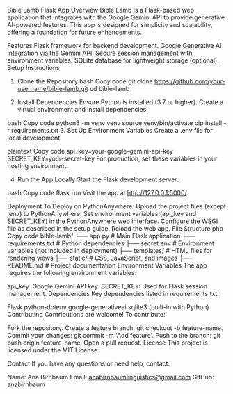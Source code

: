 Bible Lamb Flask App
Overview
Bible Lamb is a Flask-based web application that integrates with the Google Gemini API to provide generative AI-powered features. This app is designed for simplicity and scalability, offering a foundation for future enhancements.

Features
Flask framework for backend development.
Google Generative AI integration via the Gemini API.
Secure session management with environment variables.
SQLite database for lightweight storage (optional).
Setup Instructions

1. Clone the Repository
bash
Copy code
git clone https://github.com/your-username/bible-lamb.git
cd bible-lamb

2. Install Dependencies
Ensure Python is installed (3.7 or higher). Create a virtual environment and install dependencies:

bash
Copy code
python3 -m venv venv
source venv/bin/activate
pip install -r requirements.txt
3. Set Up Environment Variables
Create a .env file for local development:

plaintext
Copy code
api_key=your-google-gemini-api-key
SECRET_KEY=your-secret-key
For production, set these variables in your hosting environment.

4. Run the App Locally
Start the Flask development server:

bash
Copy code
flask run
Visit the app at http://127.0.0.1:5000/.

Deployment
To Deploy on PythonAnywhere:
Upload the project files (except .env) to PythonAnywhere.
Set environment variables (api_key and SECRET_KEY) in the PythonAnywhere web interface.
Configure the WSGI file as described in the setup guide.
Reload the web app.
File Structure
php
Copy code
bible-lamb/
├── app.py             # Main Flask application
├── requirements.txt   # Python dependencies
├── secret.env         # Environment variables (not included in deployment)
├── templates/         # HTML files for rendering views
├── static/            # CSS, JavaScript, and images
├── README.md          # Project documentation
Environment Variables
The app requires the following environment variables:

api_key: Google Gemini API key.
SECRET_KEY: Used for Flask session management.
Dependencies
Key dependencies listed in requirements.txt:

Flask
python-dotenv
google-generativeai
sqlite3 (built-in with Python)
Contributing
Contributions are welcome! To contribute:

Fork the repository.
Create a feature branch: git checkout -b feature-name.
Commit your changes: git commit -m 'Add feature'.
Push to the branch: git push origin feature-name.
Open a pull request.
License
This project is licensed under the MIT License.

Contact
If you have any questions or need help, contact:

Name: Ana Birnbaum
Email: anabirnbaumlinguistics@gmail.com
GitHub: anabirnbaum
